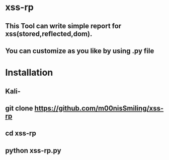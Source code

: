# xss-rp
## This Tool can write simple report for xss(stored,reflected,dom).
## You can customize as you like by using .py file
# Installation
## Kali- 
## git clone  https://github.com/m00nisSmiling/xss-rp
## cd xss-rp
## python xss-rp.py
